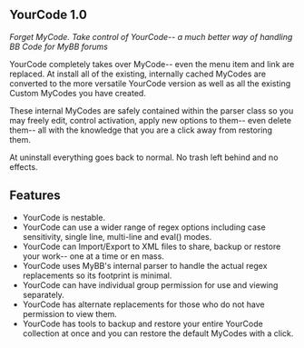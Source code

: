 ## YourCode 1.0

*Forget MyCode. Take control of YourCode-- a much better way of handling BB Code for MyBB forums*

YourCode completely takes over MyCode-- even the menu item and link are replaced. At install all of the existing, internally cached MyCodes are converted to the more versatile YourCode version as well as all the existing Custom MyCodes you have created.

These internal MyCodes are safely contained within the parser class so you may freely edit, control activation, apply new options to them-- even delete  them-- all with the knowledge that you are a click away from restoring them.

At uninstall everything goes back to normal. No trash left behind and no effects.

## Features

* YourCode is nestable.
* YourCode can use a wider range of regex options including case sensitivity, single line, multi-line and eval() modes.
* YourCode can Import/Export to XML files to share, backup or restore your work-- one at a time or en mass.
* YourCode uses MyBB's internal parser to handle the actual regex replacements so its footprint is minimal.
* YourCode can have individual group permission for use and viewing separately.
* YourCode has alternate replacements for those who do not have permission to view them.
* YourCode has tools to backup and restore your entire YourCode collection at once and you can restore the default MyCodes with a click.
